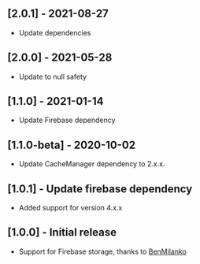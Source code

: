 ## [2.0.1] - 2021-08-27
* Update dependencies

## [2.0.0] - 2021-05-28
* Update to null safety

## [1.1.0] - 2021-01-14
* Update Firebase dependency

## [1.1.0-beta] - 2020-10-02
* Update CacheManager dependency to 2.x.x.

## [1.0.1] - Update firebase dependency
* Added support for version 4.x.x

## [1.0.0] - Initial release

* Support for Firebase storage, thanks to [BenMilanko](https://github.com/bpmil3)
